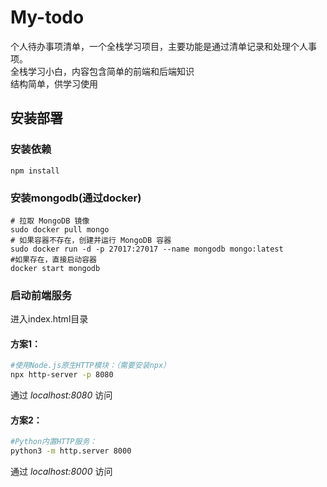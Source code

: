 
# My-todo
个人待办事项清单，一个全栈学习项目，主要功能是通过清单记录和处理个人事项。    
全栈学习小白，内容包含简单的前端和后端知识    
结构简单，供学习使用

## 安装部署
### 安装依赖
`npm install`
### 安装mongodb(通过docker)
```
# 拉取 MongoDB 镜像
sudo docker pull mongo   
# 如果容器不存在，创建并运行 MongoDB 容器
sudo docker run -d -p 27017:27017 --name mongodb mongo:latest
#如果存在，直接启动容器
docker start mongodb
```
### 启动前端服务
进入index.html目录

#### 方案1：
```bash
#使用Node.js原生HTTP模块：（需要安装npx）
npx http-server -p 8080
```
通过 _localhost:8080_ 访问
#### 方案2：
```bash
#Python内置HTTP服务：
python3 -m http.server 8000
```
通过 _localhost:8000_ 访问
